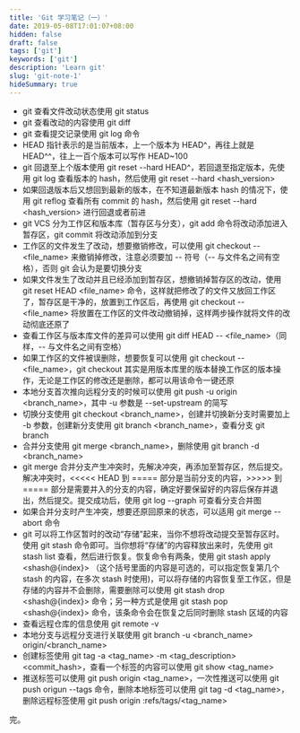 ```yaml
---
title: 'Git 学习笔记（一）'
date: 2019-05-08T17:01:07+08:00
hidden: false
draft: false
tags: ['git']
keywords: ['git']
description: 'Learn git'
slug: 'git-note-1'
hideSummary: true
---
```


- git 查看文件改动状态使用 git status
- git 查看改动的内容使用 git diff
- git 查看提交记录使用 git log 命令
- HEAD 指针表示的是当前版本，上一个版本为 HEAD^，再往上就是 HEAD^^，往上一百个版本可以写作 HEAD~100
- git 回退至上个版本使用 git reset --hard HEAD^，若回退至指定版本，先使用 git log 查看版本的 hash，然后使用 git reset --hard <hash_version>
- 如果回退版本后又想回到最新的版本，在不知道最新版本 hash 的情况下，使用 git reflog 查看所有 commit 的 hash，然后使用 git reset --hard <hash_version> 进行回退或者前进
- git VCS 分为工作区和版本库（暂存区与分支），git add 命令将改动添加进入暂存区，git commit 将改动添加到分支
- 工作区的文件发生了改动，想要撤销修改，可以使用 git checkout -- <file_name> 来撤销掉修改，注意必须要加 -- 符号（-- 与文件名之间有空格），否则 git 会认为是要切换分支
- 如果文件发生了改动并且已经添加到暂存区，想撤销掉暂存区的改动，使用 git reset HEAD <file_name> 命令，这样就把修改了的文件又放回工作区了，暂存区是干净的，放置到工作区后，再使用 git checkout -- <file_name> 将放置在工作区的文件改动撤销掉，这样两步操作就将文件的改动彻底还原了
- 查看工作区与版本库文件的差异可以使用 git diff HEAD -- <file_name>（同样，-- 与文件名之间有空格）
- 如果工作区的文件被误删除，想要恢复可以使用 git checkout -- <file_name>，git checkout 其实是用版本库里的版本替换工作区的版本操作，无论是工作区的修改还是删除，都可以用该命令一键还原
- 本地分支首次推向远程分支的时候可以使用 git push -u origin <branch_name>，其中 -u 参数是 --set-upstream 的简写
- 切换分支使用 git checkout <branch_name>，创建并切换新分支时需要加上 -b 参数，创建新分支使用 git branch <branch_name>，查看分支 git branch
- 合并分支使用 git merge <branch_name>，删除使用 git branch -d <branch_name>
- git merge 合并分支产生冲突时，先解决冲突，再添加至暂存区，然后提交。解决冲突时，<<<<< HEAD 到 ===== 部分是当前分支的内容，>>>>> 到 ===== 部分是需要并入的分支的内容，确定好要保留好的内容后保存并退出，然后提交。提交成功后，使用 git log --graph 可查看分支合并图
- 如果合并分支时产生冲突，想要还原回原来的状态，可以适用 git merge --abort 命令
- git 可以将工作区暂时的改动“存储”起来，当你不想将改动提交至暂存区时。使用 git stash 命令即可。当你想将“存储”的内容释放出来时，先使用 git stash list 查看，然后进行恢复。恢复命令有两条，使用 git stash apply <shash@{index}> （这个括号里面的内容是可选的，可以指定恢复第几个 stash 的内容，在多次 stash 时使用)，可以将存储的内容恢复至工作区，但是存储的内容并不会删除，需要删除可以使用 git stash drop <shash@{index}> 命令；另一种方式是使用 git stash pop <shash@{index}> 命令，该条命令会在恢复之后同时删除 stash 区域的内容
- 查看远程仓库的信息使用 git remote -v
- 本地分支与远程分支进行关联使用 git branch -u <branch_name> origin/<branch_name>
- 创建标签使用 git tag -a <tag_name> -m <tag_description> <commit_hash>，查看一个标签的内容可以使用 git show <tag_name>
- 推送标签可以使用 git push origin <tag_name>，一次性推送可以使用 git push origun --tags 命令，删除本地标签可以使用 git tag -d <tag_name>，删除远程标签使用 git push origin :refs/tags/<tag_name>

完。

